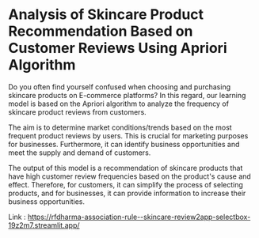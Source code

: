 # Analysis of Skincare Product Recommendation Based on Customer Reviews Using Apriori Algorithm

Do you often find yourself confused when choosing and purchasing skincare products on E-commerce platforms? In this regard, our learning model is based on the Apriori algorithm to analyze the frequency of skincare product reviews from customers.

The aim is to determine market conditions/trends based on the most frequent product reviews by users. This is crucial for marketing purposes for businesses. Furthermore, it can identify business opportunities and meet the supply and demand of customers.

The output of this model is a recommendation of skincare products that have high customer review frequencies based on the product's cause and effect. Therefore, for customers, it can simplify the process of selecting products, and for businesses, it can provide information to increase their business opportunities.

Link : https://rfdharma-association-rule--skincare-review2app-selectbox-19z2m7.streamlit.app/
